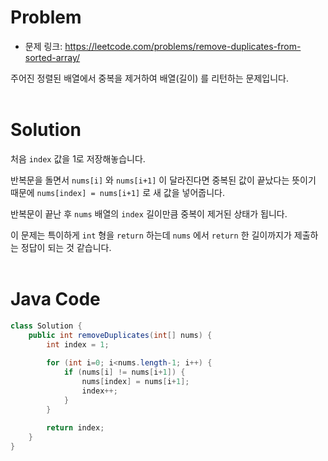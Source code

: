 # Problem
- 문제 링크: https://leetcode.com/problems/remove-duplicates-from-sorted-array/

주어진 정렬된 배열에서 중복을 제거하여 배열(길이) 를 리턴하는 문제입니다.
<br>
<br>

# Solution
처음 `index` 값을 1로 저장해놓습니다.

반복문을 돌면서 `nums[i]` 와 `nums[i+1]` 이 달라진다면 중복된 값이 끝났다는 뜻이기 때문에 `nums[index] = nums[i+1]` 로 새 값을 넣어줍니다.

반복문이 끝난 후 `nums` 배열의 `index` 길이만큼 중복이 제거된 상태가 됩니다.

이 문제는 특이하게 `int` 형을 `return` 하는데 `nums` 에서 `return` 한 길이까지가 제출하는 정답이 되는 것 같습니다.
<br>
<br>

# Java Code
```java
class Solution {
    public int removeDuplicates(int[] nums) {
        int index = 1;
        
        for (int i=0; i<nums.length-1; i++) {
            if (nums[i] != nums[i+1]) {
                nums[index] = nums[i+1];
                index++;
            }
        }
        
        return index;
    }
}
```